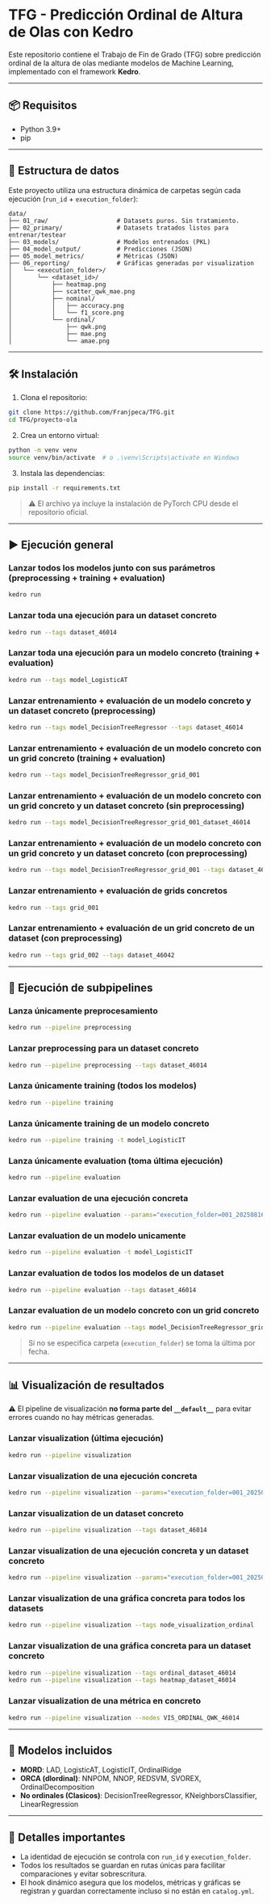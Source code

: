 # TFG - Predicción Ordinal de Altura de Olas con Kedro

Este repositorio contiene el Trabajo de Fin de Grado (TFG) sobre predicción ordinal de la altura de olas mediante modelos de Machine Learning, implementado con el framework **Kedro**.

---

## 📦 Requisitos

- Python 3.9+
- pip

---

## 📂 Estructura de datos

Este proyecto utiliza una estructura dinámica de carpetas según cada ejecución (`run_id` + `execution_folder`):

```
data/
├── 01_raw/                   # Datasets puros. Sin tratamiento.
├── 02_primary/               # Datasets tratados listos para entrenar/testear
├── 03_models/                # Modelos entrenados (PKL)
├── 04_model_output/          # Predicciones (JSON)
├── 05_model_metrics/         # Métricas (JSON)
├── 06_reporting/             # Gráficas generadas por visualization
│   └── <execution_folder>/
│       └── <dataset_id>/
│           ├── heatmap.png
│           ├── scatter_qwk_mae.png
│           ├── nominal/
│           │   ├── accuracy.png
│           │   └── f1_score.png
│           └── ordinal/
│               ├── qwk.png
│               ├── mae.png
│               └── amae.png
```

---

## 🛠️ Instalación

1. Clona el repositorio:

```bash
git clone https://github.com/Franjpeca/TFG.git
cd TFG/proyecto-ola
```

2. Crea un entorno virtual:

```bash
python -m venv venv
source venv/bin/activate  # o .\venv\Scripts\activate en Windows
```

3. Instala las dependencias:

```bash
pip install -r requirements.txt
```

> ⚠️ El archivo ya incluye la instalación de PyTorch CPU desde el repositorio oficial.

---

## ▶️ Ejecución general

### Lanzar todos los modelos junto con sus parámetros (preprocessing + training + evaluation)
```bash
kedro run
```

### Lanzar toda una ejecución para un dataset concreto
```bash
kedro run --tags dataset_46014
```

### Lanzar toda una ejecución para un modelo concreto (training + evaluation)
```bash
kedro run --tags model_LogisticAT
```

### Lanzar entrenamiento + evaluación de un modelo concreto y un dataset concreto (preprocessing)
```bash
kedro run --tags model_DecisionTreeRegressor --tags dataset_46014
```

### Lanzar entrenamiento + evaluación de un modelo concreto con un grid concreto (training + evaluation)
```bash
kedro run --tags model_DecisionTreeRegressor_grid_001
```

### Lanzar entrenamiento + evaluación de un modelo concreto con un grid concreto y un dataset concreto (sin preprocessing)
```bash
kedro run --tags model_DecisionTreeRegressor_grid_001_dataset_46014
```

### Lanzar entrenamiento + evaluación de un modelo concreto con un grid concreto y un dataset concreto (con preprocessing)
```bash
kedro run --tags model_DecisionTreeRegressor_grid_001 --tags dataset_46014
```

### Lanzar entrenamiento + evaluación de grids concretos
```bash
kedro run --tags grid_001
```

### Lanzar entrenamiento + evaluación de un grid concreto de un dataset (con preprocessing)
```bash
kedro run --tags grid_002 --tags dataset_46042
```

---

## 🔄 Ejecución de subpipelines

### Lanza únicamente preprocesamiento
```bash
kedro run --pipeline preprocessing
```

### Lanzar preprocessing para un dataset concreto
```bash
kedro run --pipeline preprocessing --tags dataset_46014
```

### Lanza únicamente training (todos los modelos)
```bash
kedro run --pipeline training
```

### Lanza únicamente training de un modelo concreto
```bash
kedro run --pipeline training -t model_LogisticIT
```

### Lanza únicamente evaluation (toma última ejecución)
```bash
kedro run --pipeline evaluation
```

### Lanzar evaluation de una ejecución concreta
```bash
kedro run --pipeline evaluation --params="execution_folder=001_20250816_231254"
```

### Lanzar evaluation de un modelo unicamente
```bash
kedro run --pipeline evaluation -t model_LogisticIT
```

### Lanzar evaluation de todos los modelos de un dataset
```bash
kedro run --pipeline evaluation --tags dataset_46014
```

### Lanzar evaluation de un modelo concreto con un grid concreto
```bash
kedro run --pipeline evaluation --tags model_DecisionTreeRegressor_grid_001
```

> Si no se especifica carpeta (`execution_folder`) se toma la última por fecha.

---

## 📊 Visualización de resultados

⚠️ El pipeline de visualización **no forma parte del `__default__`** para evitar errores cuando no hay métricas generadas.

### Lanzar visualization (última ejecución)
```bash
kedro run --pipeline visualization
```

### Lanzar visualization de una ejecución concreta
```bash
kedro run --pipeline visualization --params="execution_folder=001_20250816_231254"
```

### Lanzar visualization de un dataset concreto
```bash
kedro run --pipeline visualization --tags dataset_46014
```

### Lanzar visualization de una ejecución concreta y un dataset concreto
```bash
kedro run --pipeline visualization --params="execution_folder=001_20250816_231254" --tags dataset_46014
```

### Lanzar visualization de una gráfica concreta para todos los datasets
```bash
kedro run --pipeline visualization --tags node_visualization_ordinal
```

### Lanzar visualization de una gráfica concreta para un dataset concreto
```bash
kedro run --pipeline visualization --tags ordinal_dataset_46014
kedro run --pipeline visualization --tags heatmap_dataset_46014
```

### Lanzar visualization de una métrica en concreto
```bash
kedro run --pipeline visualization --nodes VIS_ORDINAL_QWK_46014
```

---

## 🧠 Modelos incluidos

- **MORD**: LAD, LogisticAT, LogisticIT, OrdinalRidge
- **ORCA (dlordinal)**: NNPOM, NNOP, REDSVM, SVOREX, OrdinalDecomposition
- **No ordinales (Clasicos)**: DecisionTreeRegressor, KNeighborsClassifier, LinearRegression

---

## 📌 Detalles importantes

- La identidad de ejecución se controla con `run_id` y `execution_folder`.
- Todos los resultados se guardan en rutas únicas para facilitar comparaciones y evitar sobrescritura.
- El hook dinámico asegura que los modelos, métricas y gráficas se registran y guardan correctamente incluso si no están en `catalog.yml`.
